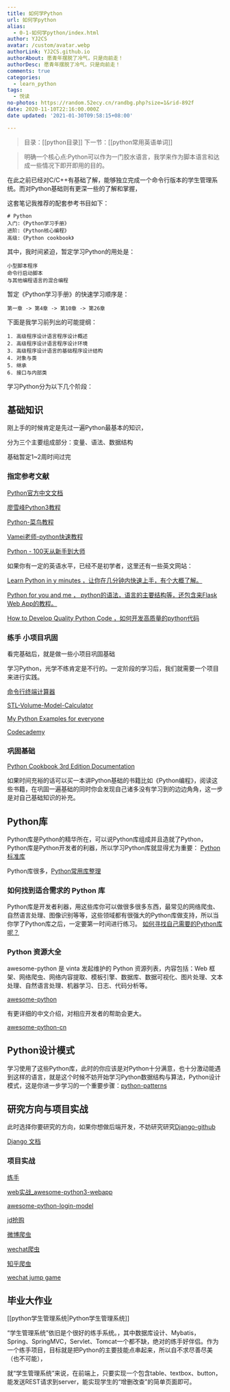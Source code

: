 ```yaml
---
title: 如何学Python
url: 如何学python
alias:
  - 0-1-如何学python/index.html
author: YJ2CS
avatar: /custom/avatar.webp
authorLink: YJ2CS.github.io
authorAbout: 愿青年摆脱了冷气，只是向前走！
authorDesc: 愿青年摆脱了冷气，只是向前走！
comments: true
categories:
  - learn_python
tags:
  - 悦读
no-photos: https://random.52ecy.cn/randbg.php?size=1&rid-892f
date: 2020-11-10T22:16:00.000Z
date updated: '2021-01-30T09:58:15+08:00'

---
```


> 目录：[[python目录]]
> 下一节：[[python常用英语单词]]

> 明确一个核心点:Python可以作为一门胶水语言，我学来作为脚本语言和达成一些情况下即开即用的目的。

在此之前已经对C/C++有基础了解，能够独立完成一个命令行版本的学生管理系统。而对Python基础则有更深一些的了解和掌握，

这套笔记我推荐的配套参考书目如下：

```text
# Python
入门:《Python学习手册》
进阶:《Python核心编程》
高级:《Python cookbook》
```

其中，我时间紧迫，暂定学习Python的用处是：

```text
小型脚本程序
命令行启动脚本
与其他编程语言的混合编程
```

暂定《Python学习手册》的快速学习顺序是：

```text
第一章 -> 第4章 -> 第10章 -> 第26章
```

下面是我学习前列出的可能提纲：

```text
1. 高级程序设计语言程序设计概述
2. 高级程序设计语言程序设计环境
3. 高级程序设计语言的基础程序设计结构
4. 对象与类
5. 继承
6. 接口与内部类
```

学习Python分为以下几个阶段：

## 基础知识

刚上手的时候肯定是先过一遍Python最基本的知识，

分为三个主要组成部分：变量、语法、数据结构

基础暂定1~2周时间过完

### 指定参考文献

[Python官方中文文档](https://docs.python.org/zh-cn/3/)

[廖雪峰Python3教程](https://www.liaoxuefeng.com/wiki/1016959663602400)

[Python-菜鸟教程](https://www.runoob.com/python/python-tutorial.html)

[Vamei老师-python快速教程](https://www.cnblogs.com/vamei/archive/2012/09/13/2682778.html)

[Python - 100天从新手到大师](https://github.com/jackfrued/Python-100-Days)

如果你有一定的英语水平，已经不是初学者，这里还有一些英文网站：

[Learn Python in y minutes ，让你在几分钟内快速上手，有个大概了解。](https://learnxinyminutes.com/docs/python/)

[Python for you and me ， python的语法，语言的主要结构等，还包含来Flask Web App的教程。](https://pymbook.readthedocs.io/en/latest/)

[How to Develop Quality Python Code ，如何开发高质量的python代码](https://districtdatalabs.silvrback.com/how-to-develop-quality-python-code)

### 练手 小项目巩固

看完基础后，就是做一些小项目巩固基础

学习Python，光学不练肯定是不行的。一定阶段的学习后，我们就需要一个项目来进行实践。

[命令行终端计算器](https://github.com/abhishek305/Calculator-in-python3-tkinter)

[STL-Volume-Model-Calculator](https://github.com/mcanet/STL-Volume-Model-Calculator)

[My Python Examples for everyone](https://github.com/geekcomputers/Python)

[Codecademy](https://www.codecademy.com/learn/skill-paths/new)

### 巩固基础

[Python Cookbook 3rd Edition Documentation](https://python3-cookbook.readthedocs.io/zh_CN/latest/index.html)

如果时间充裕的话可以买一本讲Python基础的书籍比如《Python编程》，阅读这些书籍，在巩固一遍基础的同时你会发现自己诸多没有学习到的边边角角，这一步是对自己基础知识的补充。

## Python库

Python库是Python的精华所在，可以说Python库组成并且造就了Python，Python库是Python开发者的利器，所以学习Python库就显得尤为重要：
[Python 标准库](https://docs.python.org/zh-cn/3/library/index.html)

Python库很多，[Python常用库整理](https://zhuanlan.zhihu.com/p/21563130)

### 如何找到适合需求的 Python 库

Python库是开发者利器，用这些库你可以做很多很多东西，最常见的网络爬虫、自然语言处理、图像识别等等，这些领域都有很强大的Python库做支持，所以当你学了Python库之后，一定要第一时间进行练习。
[如何寻找自己需要的Python库呢？](https://www.zhihu.com/question/26909125)

### Python 资源大全

awesome-python 是 vinta 发起维护的 Python 资源列表，内容包括：Web 框架、网络爬虫、网络内容提取、模板引擎、数据库、数据可视化、图片处理、文本处理、自然语言处理、机器学习、日志、代码分析等。

[awesome-python](https://github.com/vinta/awesome-python)

有更详细的中文介绍，对相应开发者的帮助会更大。

[awesome-python-cn](https://github.com/jobbole/awesome-python-cn)

## Python设计模式

学习使用了这些Python库，此时的你应该是对Python十分满意，也十分激动能遇到这样的语言，就是这个时候不妨开始学习Python数据结构与算法，Python设计模式，这是你进一步学习的一个重要步骤：[python-patterns](https://github.com/faif/python-patterns)

## 研究方向与项目实战

此时选择你要研究的方向，如果你想做后端开发，不妨研究研究[Django-github](https://github.com/django/django)

[Django 文档](https://docs.djangoproject.com/zh-hans/3.1/)

### 项目实战

[练手](https://zhuanlan.zhihu.com/p/22164270?refer=passer)

[web实战_awesome-python3-webapp](https://github.com/michaelliao/awesome-python3-webapp)

[awesome-python-login-model](https://github.com/Kr1s77/awesome-python-login-model)

[jd抢购](https://github.com/Adyzng/jd-autobuy)

[微博爬虫](https://github.com/dataabc/weiboSpider)

[wechat爬虫](https://github.com/CoolWell/wechat_spider)

[知乎爬虫](https://zhihu-py3.readthedocs.io/zh_CN/latest/install.html)

[wechat jump game](https://github.com/wangshub/wechat_jump_game)

## 毕业大作业

[[python学生管理系统|Python学生管理系统]]

“学生管理系统”依旧是个很好的练手系统。，其中数据库设计、Mybatis，Spring、SpringMVC，Servlet、Tomcat一个都不缺，绝对的练手好伴侣。作为一个练手项目，目标就是把Python的主要技能点串起来，所以自不求尽善尽美（也不可能），

就“学生管理系统”来说，在前端上，只要实现一个包含table、textbox、button，能发送REST请求到server，能实现学生的“增删改查”的简单页面即可。
